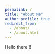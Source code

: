 ```yaml
---
permalink: /
title: "About Me"
author_profile: true
redirect_from: 
  - /about/
  - /about.html
---
```


Hello there !! <br>


